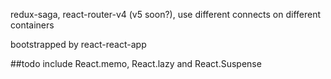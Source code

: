 redux-saga, react-router-v4 (v5 soon?), use different connects on different containers

bootstrapped by react-react-app

##todo
include React.memo, React.lazy and React.Suspense
